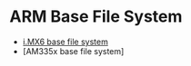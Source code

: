 # ARM Base File System

* [i.MX6 base file system](https://github.com/ZengjfOS/ARMBaseFS/tree/i.mx6_base_fs)
* [AM335x base file system]
